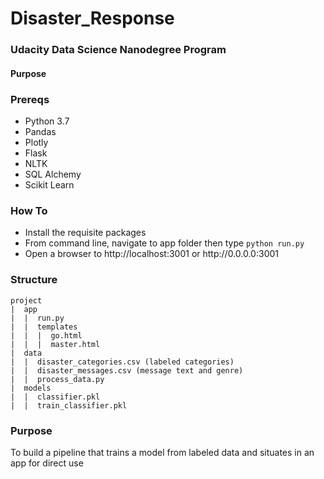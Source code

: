 # Disaster_Response
### Udacity Data Science Nanodegree Program

#### Purpose

### Prereqs
<ul>
  <li>Python 3.7</li>
  <li>Pandas</li>
  <li>Plotly</li>
  <li>Flask</li>
  <li>NLTK</li>
  <li>SQL Alchemy</li>
  <li>Scikit Learn</li>
 </ul>

### How To
<ul>
  <li>Install the requisite packages</li>
  <li>From command line, navigate to app folder then type <code>python run.py</code></li>
  <li>Open a browser to http://localhost:3001 or http://0.0.0.0:3001</li>
</ul>

### Structure
```
project
|  app
|  |  run.py
|  |  templates
|  |  |  go.html
|  |  |  master.html
|  data
|  |  disaster_categories.csv (labeled categories)
|  |  disaster_messages.csv (message text and genre)
|  |  process_data.py
|  models
|  |  classifier.pkl
|  |  train_classifier.pkl
```

### Purpose
To build a pipeline that trains a model from labeled data and situates in an app for direct use
